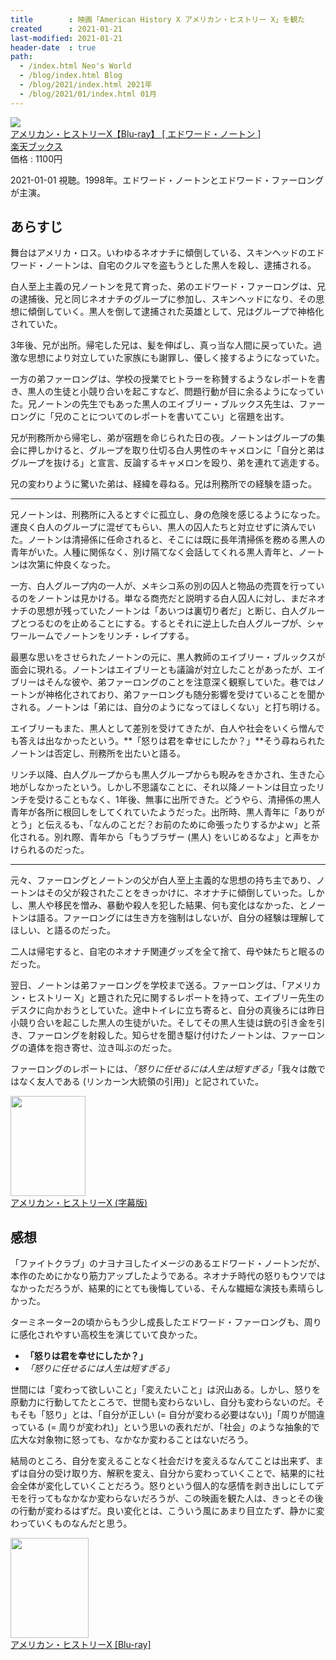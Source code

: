 ```yaml
---
title        : 映画「American History X アメリカン・ヒストリー X」を観た
created      : 2021-01-21
last-modified: 2021-01-21
header-date  : true
path:
  - /index.html Neo's World
  - /blog/index.html Blog
  - /blog/2021/index.html 2021年
  - /blog/2021/01/index.html 01月
---
```


<div class="ad-rakuten">
  <div class="ad-rakuten-image">
    <a href="https://hb.afl.rakuten.co.jp/hgc/g00q0722.waxyc9ff.g00q0722.waxyd017/?pc=https%3A%2F%2Fitem.rakuten.co.jp%2Fbook%2F11232804%2F&amp;m=http%3A%2F%2Fm.rakuten.co.jp%2Fbook%2Fi%2F14707407%2F">
      <img src="https://thumbnail.image.rakuten.co.jp/@0_mall/book/cabinet/4291/4988135864291.jpg?_ex=128x128">
    </a>
  </div>
  <div class="ad-rakuten-info">
    <div class="ad-rakuten-title">
      <a href="https://hb.afl.rakuten.co.jp/hgc/g00q0722.waxyc9ff.g00q0722.waxyd017/?pc=https%3A%2F%2Fitem.rakuten.co.jp%2Fbook%2F11232804%2F&amp;m=http%3A%2F%2Fm.rakuten.co.jp%2Fbook%2Fi%2F14707407%2F">アメリカン・ヒストリーX【Blu-ray】 [ エドワード・ノートン ]</a>
    </div>
    <div class="ad-rakuten-shop">
      <a href="https://hb.afl.rakuten.co.jp/hgc/g00q0722.waxyc9ff.g00q0722.waxyd017/?pc=https%3A%2F%2Fwww.rakuten.co.jp%2Fbook%2F&amp;m=http%3A%2F%2Fm.rakuten.co.jp%2Fbook%2F">楽天ブックス</a>
    </div>
    <div class="ad-rakuten-price">価格 : 1100円</div>
  </div>
</div>

2021-01-01 視聴。1998年。エドワード・ノートンとエドワード・ファーロングが主演。

## あらすじ

舞台はアメリカ・ロス。いわゆるネオナチに傾倒している、スキンヘッドのエドワード・ノートンは、自宅のクルマを盗もうとした黒人を殺し、逮捕される。

白人至上主義の兄ノートンを見て育った、弟のエドワード・ファーロングは、兄の逮捕後、兄と同じネオナチのグループに参加し、スキンヘッドになり、その思想に傾倒していく。黒人を倒して逮捕された英雄として、兄はグループで神格化されていた。

3年後、兄が出所。帰宅した兄は、髪を伸ばし、真っ当な人間に戻っていた。過激な思想により対立していた家族にも謝罪し、優しく接するようになっていた。

一方の弟ファーロングは、学校の授業でヒトラーを称賛するようなレポートを書き、黒人の生徒と小競り合いを起こすなど、問題行動が目に余るようになっていた。兄ノートンの先生でもあった黒人のエイブリー・ブルックス先生は、ファーロングに「兄のことについてのレポートを書いてこい」と宿題を出す。

兄が刑務所から帰宅し、弟が宿題を命じられた日の夜。ノートンはグループの集会に押しかけると、グループを取り仕切る白人男性のキャメロンに「自分と弟はグループを抜ける」と宣言、反論するキャメロンを殴り、弟を連れて逃走する。

兄の変わりように驚いた弟は、経緯を尋ねる。兄は刑務所での経験を語った。

---

兄ノートンは、刑務所に入るとすぐに孤立し、身の危険を感じるようになった。運良く白人のグループに混ぜてもらい、黒人の囚人たちと対立せずに済んでいた。ノートンは清掃係に任命されると、そこには既に長年清掃係を務める黒人の青年がいた。人種に関係なく、別け隔てなく会話してくれる黒人青年と、ノートンは次第に仲良くなった。

一方、白人グループ内の一人が、メキシコ系の別の囚人と物品の売買を行っているのをノートンは見かける。単なる商売だと説明する白人囚人に対し、まだネオナチの思想が残っていたノートンは「あいつは裏切り者だ」と断じ、白人グループとつるむのを止めることにする。するとそれに逆上した白人グループが、シャワールームでノートンをリンチ・レイプする。

最悪な思いをさせられたノートンの元に、黒人教師のエイブリー・ブルックスが面会に現れる。ノートンはエイブリーとも議論が対立したことがあったが、エイブリーはそんな彼や、弟ファーロングのことを注意深く観察していた。巷ではノートンが神格化されており、弟ファーロングも随分影響を受けていることを聞かされる。ノートンは「弟には、自分のようになってほしくない」と打ち明ける。

エイブリーもまた、黒人として差別を受けてきたが、白人や社会をいくら憎んでも答えは出なかったという。**「怒りは君を幸せにしたか？」**そう尋ねられたノートンは否定し、刑務所を出たいと語る。

リンチ以降、白人グループからも黒人グループからも睨みをきかされ、生きた心地がしなかったという。しかし不思議なことに、それ以降ノートンは目立ったリンチを受けることもなく、1年後、無事に出所できた。どうやら、清掃係の黒人青年が各所に根回しをしてくれていたようだった。出所時、黒人青年に「ありがとう」と伝えるも、「なんのことだ？お前のために命張ったりするかよｗ」と茶化される。別れ際、青年から「もうブラザー (黒人) をいじめるなよ」と声をかけられるのだった。

---

元々、ファーロングとノートンの父が白人至上主義的な思想の持ち主であり、ノートンはその父が殺されたことをきっかけに、ネオナチに傾倒していった。しかし、黒人や移民を憎み、暴動や殺人を犯した結果、何も変化はなかった、とノートンは語る。ファーロングには生き方を強制はしないが、自分の経験は理解してほしい、と語るのだった。

二人は帰宅すると、自宅のネオナチ関連グッズを全て捨て、母や妹たちと眠るのだった。

翌日、ノートンは弟ファーロングを学校まで送る。ファーロングは、「アメリカン・ヒストリー X」と題された兄に関するレポートを持って、エイブリー先生のデスクに向かおうとしていた。途中トイレに立ち寄ると、自分の真後ろには昨日小競り合いを起こした黒人の生徒がいた。そしてその黒人生徒は銃の引き金を引き、ファーロングを射殺した。知らせを聞き駆け付けたノートンは、ファーロングの遺体を抱き寄せ、泣き叫ぶのだった。

ファーロングのレポートには、_「怒りに任せるには人生は短すぎる」_「我々は敵ではなく友人である (リンカーン大統領の引用)」と記されていた。

<div class="ad-amazon">
  <div class="ad-amazon-image">
    <a href="https://www.amazon.co.jp/dp/B00HNYT03Y?tag=neos21-22&amp;linkCode=osi&amp;th=1&amp;psc=1">
      <img src="https://m.media-amazon.com/images/I/51w1H9Hv-9L._SL160_.jpg" width="120" height="160">
    </a>
  </div>
  <div class="ad-amazon-info">
    <div class="ad-amazon-title">
      <a href="https://www.amazon.co.jp/dp/B00HNYT03Y?tag=neos21-22&amp;linkCode=osi&amp;th=1&amp;psc=1">アメリカン・ヒストリーX (字幕版)</a>
    </div>
  </div>
</div>

## 感想

「ファイトクラブ」のナヨナヨしたイメージのあるエドワード・ノートンだが、本作のためにかなり筋力アップしたようである。ネオナチ時代の怒りもウソではなかっただろうが、結果的にとても後悔している、そんな繊細な演技も素晴らしかった。

ターミネーター2の頃からもう少し成長したエドワード・ファーロングも、周りに感化されやすい高校生を演じていて良かった。

- **「怒りは君を幸せにしたか？」**
- _「怒りに任せるには人生は短すぎる」_

世間には「変わって欲しいこと」「変えたいこと」は沢山ある。しかし、怒りを原動力に行動してたところで、世間も変わらないし、自分も変わらないのだ。そもそも「怒り」とは、「自分が正しい (= 自分が変わる必要はない)」「周りが間違っている (= 周りが変われ)」という思いの表れだが、「社会」のような抽象的で広大な対象物に怒っても、なかなか変わることはないだろう。

結局のところ、自分を変えることなく社会だけを変えるなんてことは出来ず、まずは自分の受け取り方、解釈を変え、自分から変わっていくことで、結果的に社会全体が変化していくことだろう。怒りという個人的な感情を剥き出しにしてデモを行ってもなかなか変わらないだろうが、この映画を観た人は、きっとその後の行動が変わるはずだ。良い変化とは、こういう風にあまり目立たず、静かに変わっていくものなんだと思う。

<div class="ad-amazon">
  <div class="ad-amazon-image">
    <a href="https://www.amazon.co.jp/dp/B0056A1OEA?tag=neos21-22&amp;linkCode=osi&amp;th=1&amp;psc=1">
      <img src="https://m.media-amazon.com/images/I/51SahPjrwxL._SL160_.jpg" width="125" height="160">
    </a>
  </div>
  <div class="ad-amazon-info">
    <div class="ad-amazon-title">
      <a href="https://www.amazon.co.jp/dp/B0056A1OEA?tag=neos21-22&amp;linkCode=osi&amp;th=1&amp;psc=1">アメリカン・ヒストリーX [Blu-ray]</a>
    </div>
  </div>
</div>
